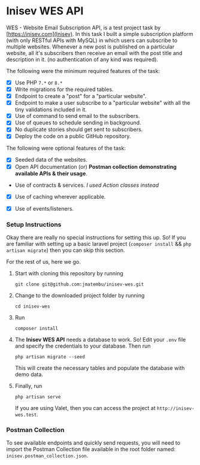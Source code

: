 # Inisev WES API

WES - Website Email Subscription API, is a test project task by [https://inisev.com](Inisev). In this task I built a simple subscription platform (with only RESTful APIs with MySQL) in which users can subscribe to multiple websites. Whenever a new post is published on a particular website, all it's subscribers then receive an email with the post title and description in it. (no authentication of any kind was required).

The following were the minimum required features of the task:

- [x] Use PHP `7.*` or `8.*` 
- [x] Write migrations for the required tables.
- [x] Endpoint to create a "post" for a "particular website".
- [x] Endpoint to make a user subscribe to a "particular website" with all the tiny validations included in it.
- [x] Use of command to send email to the subscribers.
- [x] Use of queues to schedule sending in background.
- [x] No duplicate stories should get sent to subscribers.
- [x] Deploy the code on a public GitHub repository.

The following were optional features of the task:

- [x] Seeded data of the websites.
- [x] Open API documentation (or) **Postman collection demonstrating available APIs & their usage**.
- Use of contracts & services. _I used Action classes instead_
- [x] Use of caching wherever applicable.
- [x] Use of events/listeners.


### Setup Instructions
Okay there are really no special instructions for setting this up. So! If you are familiar with setting up a basic 
laravel project (`composer install` && `php artisan migrate`) then you can skip this section.

For the rest of us, here we go.

1. Start with cloning this repository by running 
   ```
   git clone git@github.com:jmatembu/inisev-wes.git
   ```
   
2. Change to the downloaded project folder by running 
   ```
   cd inisev-wes
   ```
   
3. Run 
   ```
   composer install
   ```
   
4. The **Inisev WES API** needs a database to work. So! Edit your `.env` file and specify the credentials to your database.
Then run 
   ```
   php artisan migrate --seed
   ```
   This will create the necessary tables and populate the database with demo data.
   

5. Finally, run 
   ```
   php artisan serve
   ``` 
   If you are using Valet, then you can access the project at `http://inisev-wes.test`.
   
### Postman Collection
To see available endpoints and quickly send requests, you will need to import the Postman Collection file available in
the root folder named: `inisev.postman_collection.json`.
